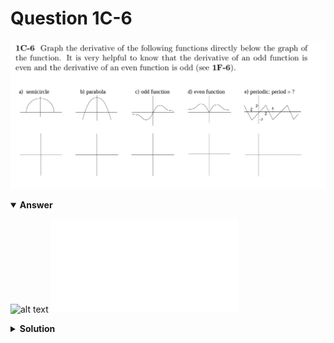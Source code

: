 # Question 1C-6
![alt text](q1C-6.png)

<details open>
<summary><b>Answer</b></summary>

![alt text](a1C-6.svg)
![alt text](a1C-6.py)
</details>

<details>
<summary><b>Solution</b></summary>

![alt text](s1C-6.png)
</details>
